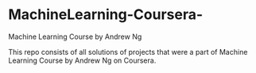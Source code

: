 # MachineLearning-Coursera-
Machine Learning Course by Andrew Ng

This repo consists of all solutions of projects that were a part of Machine Learning Course by Andrew Ng on Coursera.
